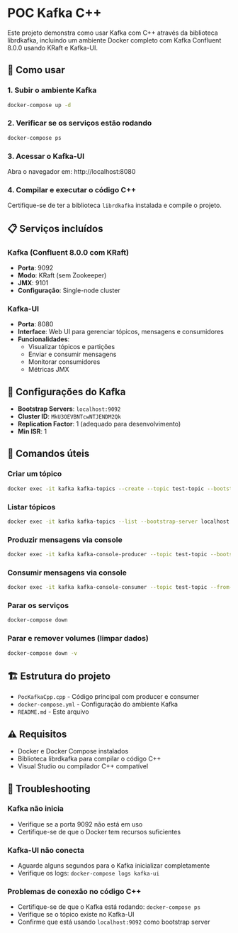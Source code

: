# POC Kafka C++

Este projeto demonstra como usar Kafka com C++ através da biblioteca librdkafka, incluindo um ambiente Docker completo com Kafka Confluent 8.0.0 usando KRaft e Kafka-UI.

## 🚀 Como usar

### 1. Subir o ambiente Kafka

```bash
docker-compose up -d
```

### 2. Verificar se os serviços estão rodando

```bash
docker-compose ps
```

### 3. Acessar o Kafka-UI

Abra o navegador em: http://localhost:8080

### 4. Compilar e executar o código C++

Certifique-se de ter a biblioteca `librdkafka` instalada e compile o projeto.

## 📋 Serviços incluídos

### Kafka (Confluent 8.0.0 com KRaft)
- **Porta**: 9092
- **Modo**: KRaft (sem Zookeeper)
- **JMX**: 9101
- **Configuração**: Single-node cluster

### Kafka-UI
- **Porta**: 8080
- **Interface**: Web UI para gerenciar tópicos, mensagens e consumidores
- **Funcionalidades**: 
  - Visualizar tópicos e partições
  - Enviar e consumir mensagens
  - Monitorar consumidores
  - Métricas JMX

## 🔧 Configurações do Kafka

- **Bootstrap Servers**: `localhost:9092`
- **Cluster ID**: `MkU3OEVBNTcwNTJENDM2Qk`
- **Replication Factor**: 1 (adequado para desenvolvimento)
- **Min ISR**: 1

## 📝 Comandos úteis

### Criar um tópico
```bash
docker exec -it kafka kafka-topics --create --topic test-topic --bootstrap-server localhost:9092 --partitions 3 --replication-factor 1
```

### Listar tópicos
```bash
docker exec -it kafka kafka-topics --list --bootstrap-server localhost:9092
```

### Produzir mensagens via console
```bash
docker exec -it kafka kafka-console-producer --topic test-topic --bootstrap-server localhost:9092
```

### Consumir mensagens via console
```bash
docker exec -it kafka kafka-console-consumer --topic test-topic --from-beginning --bootstrap-server localhost:9092
```

### Parar os serviços
```bash
docker-compose down
```

### Parar e remover volumes (limpar dados)
```bash
docker-compose down -v
```

## 🏗️ Estrutura do projeto

- `PocKafkaCpp.cpp` - Código principal com producer e consumer
- `docker-compose.yml` - Configuração do ambiente Kafka
- `README.md` - Este arquivo

## ⚠️ Requisitos

- Docker e Docker Compose instalados
- Biblioteca librdkafka para compilar o código C++
- Visual Studio ou compilador C++ compatível

## 🐛 Troubleshooting

### Kafka não inicia
- Verifique se a porta 9092 não está em uso
- Certifique-se de que o Docker tem recursos suficientes

### Kafka-UI não conecta
- Aguarde alguns segundos para o Kafka inicializar completamente
- Verifique os logs: `docker-compose logs kafka-ui`

### Problemas de conexão no código C++
- Certifique-se de que o Kafka está rodando: `docker-compose ps`
- Verifique se o tópico existe no Kafka-UI
- Confirme que está usando `localhost:9092` como bootstrap server
